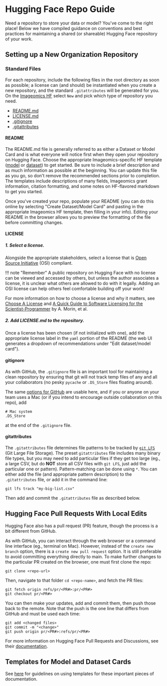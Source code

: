 # Hugging Face Repo Guide

Need a repository to store your data or model? You've come to the right place! Below we have compiled guidance on conventions and best practices for maintaining a shared (or shareable) Hugging Face repository of your work.


## Setting up a New Organization Repository

### Standard Files
For each repository, include the following files in the root directory as soon as possible; a license can (and should) be instantiated when you create a new repository, and the standard `.gitattributes` will be generated for you. On the [Imageomics HF](https://huggingface.co/imageomics) select `New` and pick which type of repository you need. 

- [README.md](#readme)
- [LICENSE.md](#license)
- [.gitignore](#gitignore)
- [.gitattributes](#gitattributes)

#### README
The README.md file is generally referred to as either a Dataset or Model Card and is what everyone will notice first when they open your repository on Hugging Face. Choose the appropriate Imageomics-specific HF template ([model](HF_ModelCard_Template_mkdocs.md) or [dataset](HF_DatasetCard_Template_mkdocs.md)) to get started. Be sure to include a brief description and as much information as possible at the beginning. You can update this file as you go, so don't remove the recommended sections prior to completion. The templates include descriptions of many fields, Imageomics grant information, citation formatting, and some notes on HF-flavored markdown to get you started. 

Once you've created your repo, populate your README (you can do this online by selecting "Create Dataset/Model Card" and pasting in the appropriate Imageomics HF template, then filling in your info). Editing your README in the browser allows you to preview the formatting of the file before committing changes. 

#### LICENSE
##### 1. Select a license.
Alongside the appropriate stakeholders, select a license that is [Open Source Initiative](https://opensource.org/licenses) (OSI) compliant.

!!! note "Remember"
    A public repository on Hugging Face with no license can be viewed and accessed by others, but unless the author associates a license, it is unclear what others are allowed to do with it legally. Adding an OSI license can help others feel comfortable building off your work!

For more information on how to choose a license and why it matters, see [Choose A License](https://choosealicense.com) and [A Quick Guide to Software Licensing for the Scientist-Programmer](https://doi.org/10.1371/journal.pcbi.1002598) by A. Morin, et al.

##### 2. Add LICENSE.md to the repository.
Once a license has been chosen (if not initialized with one), add the appropriate license label in the `yaml` portion of the README (the web UI generates a dropdown of recommendations under "Edit dataset/model card"). 

#### gitignore
As with GitHub, the `.gitignore` file is an important tool for maintaining a clean repository by ensuring that git will not track temp files of any and all your collaborators (no pesky `pycache` or `.DS_Store` files floating around). 

The same [options for GitHub](https://github.com/github/gitignore) are usable here, and if you or anyone on your team uses a Mac (or if you intend to encourage outside collaboration on this repo), add 
```
# Mac system
.DS_Store
```
at the end of the `.gitignore` file.

#### gitattributes
The `.gitattributes` file determines file patterns to be tracked by [`git LFS`](https://git-lfs.com/) (Git Large File Storage). The preset `gitattributes` file includes many binary file types, but you may need to add particular files if they get too large (eg., a large CSV, but do **NOT** store all CSV files with `git LFS`, just add the particular one or pattern). Pattern-matching can be done using `*`. You can either add the file (and appropriate pattern description) to the `.gitattributes` file, or add it in the command line:
```
git lfs track "my-big-list.csv"
```
Then add and commit the `.gitattributes` file as described below.

## Hugging Face Pull Requests With Local Edits
Hugging Face also has a pull request (PR) feature, though the process is a bit different from GitHub. 

As with GitHub, you can interact through the web browser or a command line interface (eg., terminal on Mac). However, instead of the `create new branch` option, there is a `create new pull request` option. It is still preferable to avoid committing everything directly to main. To make further changes to the particular PR created on the browser, one must first clone the repo:
```
git clone <repo-url> 
```
Then, navigate to that folder `cd <repo-name>`, and fetch the PR files:

```
git fetch origin refs/pr/<PR#>:pr/<PR#>
git checkout pr/<PR#>
```

You can then make your updates, add and commit them, then push those back to the remote. Note that the push is the one line that differs from GitHub and must be used each time:
```
git add <changed files>
git commit -m "<change>"
git push origin pr/<PR#>:refs/pr/<PR#>
```

For more information on Hugging Face Pull Requests and Discussions, see their [documentation](https://huggingface.co/docs/hub/repositories-pull-requests-discussions).

## Templates for Model and Dataset Cards
See [here](https://github.com/Imageomics/Imageomics-Guide#hugging-face) for guidelines on using templates for these important pieces of documentation.
